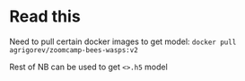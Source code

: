 # Read this 

Need to pull certain docker images to get model: `docker pull agrigorev/zoomcamp-bees-wasps:v2`

Rest of NB can be used to get `<>.h5` model
